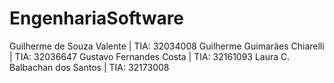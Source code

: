 # EngenhariaSoftware

Guilherme de Souza Valente | TIA: 32034008
Guilherme Guimarães Chiarelli | TIA: 32036647
Gustavo Fernandes Costa | TIA: 32161093
Laura C. Balbachan dos Santos | TIA: 32173008
